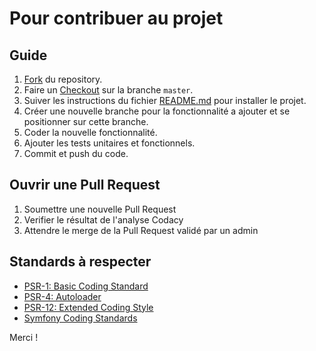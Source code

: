 # Pour contribuer au projet

## Guide

1. [Fork](https://help.github.com/articles/fork-a-repo/) du repository.
2. Faire un [Checkout](https://git-scm.com/docs/git-checkout) sur la branche `master`.
3. Suiver les instructions du fichier [README.md](https://github.com/GN4RK/projet8-TodoList/blob/master/README.md) pour installer le projet.
4. Créer une nouvelle branche pour la fonctionnalité a ajouter et se positionner sur cette branche.
5. Coder la nouvelle fonctionnalité.
6. Ajouter les tests unitaires et fonctionnels.
7. Commit et push du code.

## Ouvrir une Pull Request

1. Soumettre une nouvelle Pull Request
2. Verifier le résultat de l'analyse Codacy
3. Attendre le merge de la Pull Request validé par un admin

## Standards à respecter

- [PSR-1: Basic Coding Standard](https://www.php-fig.org/psr/psr-1/)
- [PSR-4: Autoloader](https://www.php-fig.org/psr/psr-4/)
- [PSR-12: Extended Coding Style](https://www.php-fig.org/psr/psr-12/)
- [Symfony Coding Standards](https://symfony.com/doc/current/contributing/code/standards.html)

Merci !